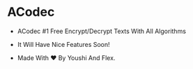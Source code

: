 # ACodec
- ACodec #1 Free Encrypt/Decrypt Texts With All Algorithms

- It Will Have Nice Features Soon!

- Made With ❤ By Youshi And Flex. 
